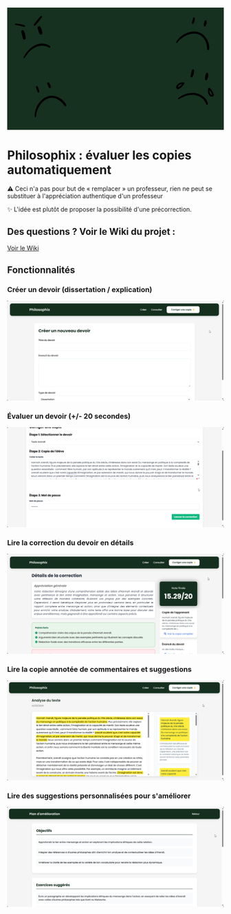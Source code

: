 <p align="center">
  <img src="intro.gif">
</p>

# Philosophix : évaluer les copies automatiquement
⚠️ Ceci n'a pas pour but de « remplacer » un professeur, rien ne peut se substituer à l'appréciation authentique d'un professeur

✨ L'idée est plutôt de proposer la possibilité d'une précorrection.

## Des questions ? Voir le Wiki du projet :
[Voir le Wiki](https://github.com/XenocodeRCE/Philosophix/wiki/)


## Fonctionnalités 

### Créer un devoir (dissertation / explication)
![](https://raw.githubusercontent.com/XenocodeRCE/Philosophix/refs/heads/main/autres/presentation_01.gif)

### Évaluer un devoir (+/- 20 secondes)
![](https://raw.githubusercontent.com/XenocodeRCE/Philosophix/refs/heads/main/autres/presentation_02.gif)

### Lire la correction du devoir en détails
![](https://raw.githubusercontent.com/XenocodeRCE/Philosophix/refs/heads/main/autres/presentation_05.gif)

### Lire la copie annotée de commentaires et suggestions
![](https://raw.githubusercontent.com/XenocodeRCE/Philosophix/refs/heads/main/autres/presentation_04.gif)

### Lire des suggestions personnalisées pour s'améliorer
![](https://raw.githubusercontent.com/XenocodeRCE/Philosophix/refs/heads/main/autres/presentation_03.gif)
